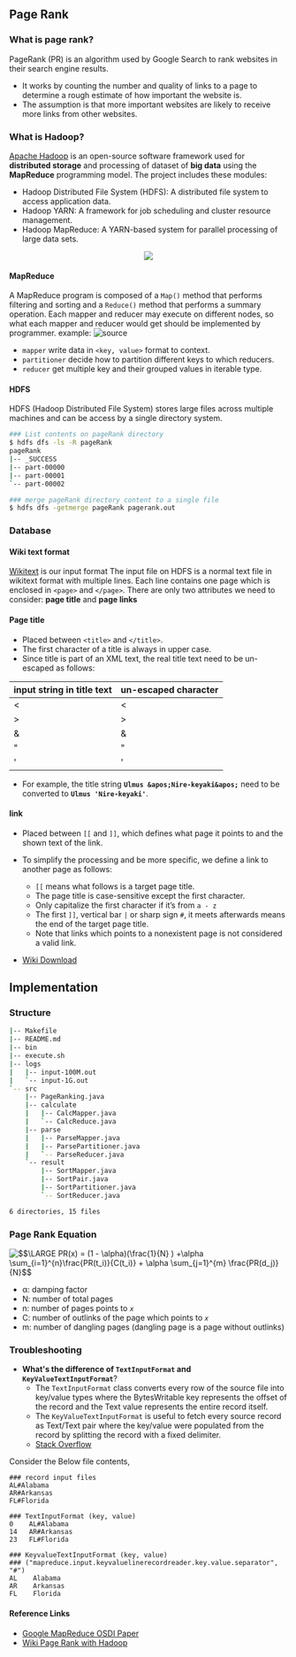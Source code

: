## Page Rank
### What is page rank?
PageRank (PR) is an algorithm used by Google Search to rank websites in their search engine results.
- It works by counting the number and quality of links to a page to determine a rough estimate of how important the website is.
- The assumption is that more important websites are likely to receive more links from other websites.

### What is Hadoop?
[Apache Hadoop](https://hadoop.apache.org/) is an open-source software framework used for **distributed storage** and processing of dataset of **big data** using the **MapReduce** programming model. The project includes these modules:
- Hadoop Distributed File System (HDFS): A distributed file system to access application data.
- Hadoop YARN: A framework for job scheduling and cluster resource management.
- Hadoop MapReduce: A YARN-based system for parallel processing of large data sets.

<center>
    <img src="http://social.technet.microsoft.com/wiki/cfs-filesystemfile.ashx/__key/communityserver-components-imagefileviewer/communityserver-wikis-components-files-00-00-00-00-05/7848.TheHadoopEcosystem.png_2D00_550x0.png">
</center>

#### MapReduce
A MapReduce program is composed of a `Map()` method that performs filtering and sorting and a `Reduce()` method that performs a summary operation. Each mapper and reducer may execute on different nodes, so what each mapper and reducer would get should be implemented by programmer.
example:
![source](https://sundar5.files.wordpress.com/2010/03/mapreduce-e1269190940722.png)
- `mapper` write data in `<key, value>` format to context.
- `partitioner` decide how to partition different keys to which reducers.
- `reducer` get multiple key and their grouped values in iterable type.

#### HDFS
HDFS (Hadoop Distributed File System) stores large files across multiple machines and can be access by a single directory system.
```bash
### List contents on pageRank directory
$ hdfs dfs -ls -R pageRank
pageRank
|-- _SUCCESS
|-- part-00000
|-- part-00001
`-- part-00002

### merge pageRank directory content to a single file
$ hdfs dfs -getmerge pageRank pagerank.out
```

### Database
#### Wiki text format
[Wikitext](https://en.wikipedia.org/wiki/Help:Wikitext) is our input format
The input file on HDFS is a normal text file in wikitext format with multiple lines. Each line contains one page which is enclosed in `<page>` and `</page>`. There are only two attributes we need to consider: **page title** and **page links**

#### Page title
- Placed between `<title>` and `</title>`. 
- The first character of a title is always in upper case.
- Since title is part of an XML text, the real title text need to be un-escaped as follows:

|input string in title text|un-escaped character|
|--|--|
|&lt;| < |
|&gt;| > |
|&amp; | & |
|&quot; | " |
|&apos; | ' | 
- For example, the title string **`Ulmus &apos;Nire-keyaki&apos;`** need to be converted to **`Ulmus 'Nire-keyaki'`**.

#### link
- Placed between `[[` and `]]`, which defines what page it points to and the shown text of the link.
- To simplify the processing and be more specific, we define a link to another page as follows:
    - `[[` means what follows is a target page title.
    - The page title is case-sensitive except the first character.
    - Only capitalize the first character if it’s from `a - z`
    - The first `]]`, vertical bar `|` or sharp sign `#`,  it meets afterwards means the end of the target page title.
    - Note that links which points to a nonexistent page is not considered a valid link.

- [Wiki Download](https://en.wikipedia.org/wiki/Wikipedia:Database_download)

## Implementation
### Structure
```bash
|-- Makefile
|-- README.md
|-- bin
|-- execute.sh
|-- logs
|   |-- input-100M.out
|   `-- input-1G.out
`-- src
    |-- PageRanking.java
    |-- calculate
    |   |-- CalcMapper.java
    |   `-- CalcReduce.java
    |-- parse
    |   |-- ParseMapper.java
    |   |-- ParsePartitioner.java
    |   `-- ParseReducer.java
    `-- result
        |-- SortMapper.java
        |-- SortPair.java
        |-- SortPartitioner.java
        `-- SortReducer.java

6 directories, 15 files
```
### Page Rank Equation
<img src="https://latex.codecogs.com/png.latex?\dpi{150}&space;\fn_cm&space;$$\LARGE&space;PR(x)&space;=&space;(1&space;-&space;\alpha)(\frac{1}{N}&space;)&space;&plus;\alpha&space;\sum_{i=1}^{n}\frac{PR(t_i)}{C(t_i)}&space;&plus;&space;\alpha&space;\sum_{j=1}^{m}&space;\frac{PR(d_j)}{N}$$" title="$$\LARGE PR(x) = (1 - \alpha)(\frac{1}{N} ) +\alpha \sum_{i=1}^{n}\frac{PR(t_i)}{C(t_i)} + \alpha \sum_{j=1}^{m} \frac{PR(d_j)}{N}$$" />

- α: damping factor
- N: number of total pages
- n: number of pages points to *`x`*
- C: number of outlinks of the page which points to *`x`*
- m: number of dangling pages (dangling page is a page without outlinks)


### Troubleshooting
- **What's the difference of `TextInputFormat` and  `KeyValueTextInputFormat`**?
    - The `TextInputFormat` class converts every row of the source file into key/value types where the BytesWritable key represents the offset of the record and the Text value represents the entire record itself.
    - The `KeyValueTextInputFormat` is useful to fetch every source record as Text/Text pair where the key/value were populated from the record by splitting the record with a fixed delimiter.
    - [Stack Overflow](https://stackoverflow.com/a/29915751/8426713)

Consider the Below file contents,
```
### record input files
AL#Alabama
AR#Arkansas
FL#Florida

### TextInputFormat (key, value)
0    AL#Alabama
14   AR#Arkansas
23   FL#Florida

### KeyvalueTextInputFormat (key, value)
### ("mapreduce.input.keyvaluelinerecordreader.key.value.separator", "#")
AL    Alabama
AR    Arkansas
FL    Florida
```

#### Reference Links
- [Google MapReduce OSDI Paper](https://static.googleusercontent.com/media/research.google.com/en//archive/mapreduce-osdi04.pdf)
- [Wiki Page Rank with Hadoop](http://blog.xebia.com/wiki-pagerank-with-hadoop/)
